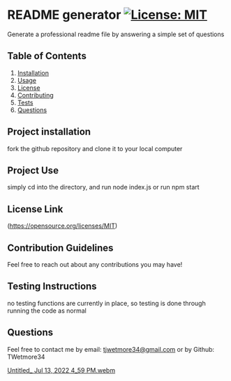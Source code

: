 # README generator   [![License: MIT](https://img.shields.io/badge/License-MIT-yellow.svg)](https://opensource.org/licenses/MIT)
  Generate a professional readme file by answering a simple set of questions
  
  ## Table of Contents
  1. [Installation](#project-installation)
  2. [Usage](#project-use)
  3. [License](#project-license)
  4. [Contributing](#contribution-guidelines)
  5. [Tests](#testing-instructions)
  6. [Questions](#(questions))
  
  ## Project installation
  fork the github repository and clone it to your local computer 

  ## Project Use
  simply cd into the directory, and run node index.js or run npm start

  ## License Link
  (https://opensource.org/licenses/MIT)
 
  ## Contribution Guidelines
  Feel free to reach out about any contributions you may have! 

  ## Testing Instructions
  no testing functions are currently in place, so testing is done through running the code as normal

  ## Questions
  Feel free to contact me by email: tjwetmore34@gmail.com or by Github: TWetmore34
  
  [Untitled_ Jul 13, 2022 4_59 PM.webm](https://user-images.githubusercontent.com/106877317/178833481-c8c20240-4398-4dcb-a718-d91c16489201.webm)
